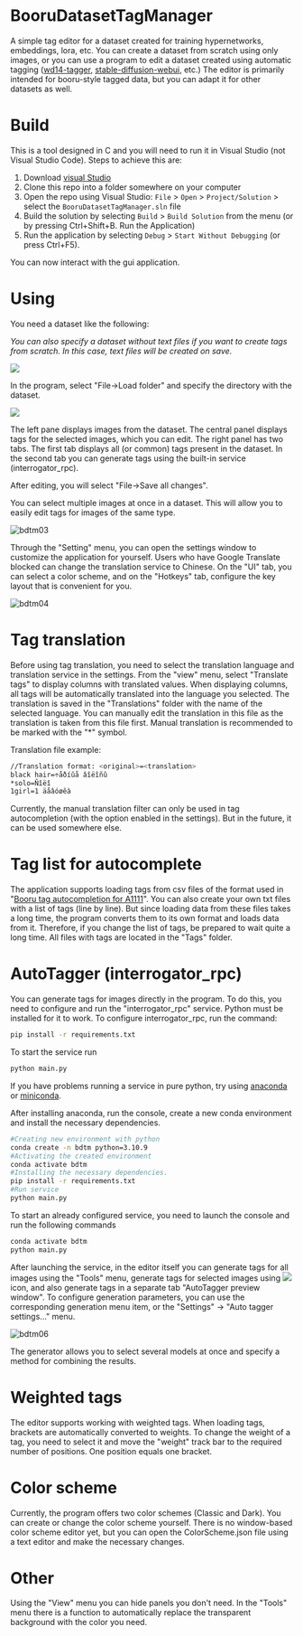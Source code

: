 # BooruDatasetTagManager
A simple tag editor for a dataset created for training hypernetworks, embeddings, lora, etc. You can create a dataset from scratch using only images, or you can use a program to edit a dataset created using automatic tagging ([wd14-tagger](https://github.com/toriato/stable-diffusion-webui-wd14-tagger), [stable-diffusion-webui](https://github.com/AUTOMATIC1111/stable-diffusion-webui), etc.)
The editor is primarily intended for booru-style tagged data, but you can adapt it for other datasets as well.

# Build
This is a tool designed in C and you will need to run it in Visual Studio (not Visual Studio Code). Steps to achieve this are:
1. Download [visual Studio](https://visualstudio.microsoft.com/downloads/)
2. Clone this repo into a folder somewhere on your computer
3. Open the repo using Visual Studio: `File` > `Open` > `Project/Solution` > select the `BooruDatasetTagManager.sln` file
4. Build the solution by selecting `Build` > `Build Solution` from the menu (or by pressing Ctrl+Shift+B.
Run the Application)
5. Run the application by selecting `Debug` > `Start Without Debugging` (or press Ctrl+F5).

You can now interact with the gui application.

# Using
You need a dataset like the following:

*You can also specify a dataset without text files if you want to create tags from scratch. In this case, text files will be created on save.*

![](https://user-images.githubusercontent.com/1236582/198582869-be2938a7-f7b2-4ad9-8e8c-a53604a24c2d.jpg)



In the program, select "File->Load folder" and specify the directory with the dataset.

![](https://github.com/starik222/BooruDatasetTagManager/assets/1236582/4d5a1a31-5909-4706-a3d1-980f82d58c6a)

The left pane displays images from the dataset. The central panel displays tags for the selected images, which you can edit. The right panel has two tabs. The first tab displays all (or common) tags present in the dataset. In the second tab you can generate tags using the built-in service (interrogator_rpc).

After editing, you will select "File->Save all changes".

You can select multiple images at once in a dataset. This will allow you to easily edit tags for images of the same type.

![bdtm03](https://github.com/starik222/BooruDatasetTagManager/assets/1236582/72a450dd-93d9-4cef-9a73-8460c77e9b7d)

Through the "Setting" menu, you can open the settings window to customize the application for yourself. Users who have Google Translate blocked can change the translation service to Chinese. On the "UI" tab, you can select a color scheme, and on the "Hotkeys" tab, configure the key layout that is convenient for you.

![bdtm04](https://github.com/starik222/BooruDatasetTagManager/assets/1236582/2adb081f-b11c-480e-b137-1cb801d0474f)

# Tag translation

Before using tag translation, you need to select the translation language and translation service in the settings.
From the "view" menu, select "Translate tags" to display columns with translated values. When displaying columns, all tags will be automatically translated into the language you selected. The translation is saved in the "Translations" folder with the name of the selected language. You can manually edit the translation in this file as the translation is taken from this file first. Manual translation is recommended to be marked with the "*" symbol.

Translation file example:
```bash
//Translation format: <original>=<translation>
black hair=÷åðíûå âîëîñû
*solo=Ñîëî
1girl=1 äåâóøêà
```

Currently, the manual translation filter can only be used in tag autocompletion (with the option enabled in the settings). But in the future, it can be used somewhere else.

# Tag list for autocomplete

The application supports loading tags from csv files of the format used in "[Booru tag autocompletion for A1111](https://github.com/DominikDoom/a1111-sd-webui-tagcomplete)". You can also create your own txt files with a list of tags (line by line). But since loading data from these files takes a long time, the program converts them to its own format and loads data from it. Therefore, if you change the list of tags, be prepared to wait quite a long time. All files with tags are located in the "Tags" folder.

# AutoTagger (interrogator_rpc)

You can generate tags for images directly in the program. To do this, you need to configure and run the "interrogator_rpc" service. Python must be installed for it to work.
To configure interrogator_rpc, run the command:
```bash
pip install -r requirements.txt
```
To start the service run
```bash
python main.py
```
If you have problems running a service in pure python, try using [anaconda](https://www.anaconda.com/download) or [miniconda](https://docs.conda.io/projects/miniconda/en/latest/).

After installing anaconda, run the console, create a new conda environment and install the necessary dependencies.
```bash
#Creating new environment with python
conda create -n bdtm python=3.10.9
#Activating the created environment
conda activate bdtm
#Installing the necessary dependencies.
pip install -r requirements.txt
#Run service
python main.py
```
To start an already configured service, you need to launch the console and run the following commands
```bash
conda activate bdtm
python main.py
```
After launching the service, in the editor itself you can generate tags for all images using the "Tools" menu, generate tags for selected images using ![](https://github.com/starik222/BooruDatasetTagManager/assets/1236582/230f47f9-5cef-49bc-8b44-a67890433c42) icon, and also generate tags in a separate tab "AutoTagger preview window". To configure generation parameters, you can use the corresponding generation menu item, or the "Settings" -> "Auto tagger settings..." menu.

![bdtm06](https://github.com/starik222/BooruDatasetTagManager/assets/1236582/88c3ab34-b96e-411c-b0b9-2a92729b822c)

The generator allows you to select several models at once and specify a method for combining the results.

# Weighted tags

The editor supports working with weighted tags. When loading tags, brackets are automatically converted to weights. To change the weight of a tag, you need to select it and move the "weight" track bar to the required number of positions. One position equals one bracket.

# Color scheme

Currently, the program offers two color schemes (Classic and Dark). You can create or change the color scheme yourself. There is no window-based color scheme editor yet, but you can open the ColorScheme.json file using a text editor and make the necessary changes.

# Other

Using the "View" menu you can hide panels you don't need.
In the "Tools" menu there is a function to automatically replace the transparent background with the color you need.
